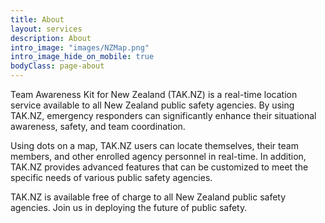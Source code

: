 ```yaml
---
title: About
layout: services
description: About
intro_image: "images/NZMap.png"
intro_image_hide_on_mobile: true
bodyClass: page-about
---
```


Team Awareness Kit for New Zealand (TAK.NZ) is a real-time location service available to all New Zealand public safety agencies. By using TAK.NZ, emergency responders can significantly enhance their situational awareness, safety, and team coordination.

Using dots on a map, TAK.NZ users can locate themselves, their team members, and other enrolled agency personnel in real-time. In addition, TAK.NZ provides advanced features that can be customized to meet the specific needs of various public safety agencies.

TAK.NZ is available free of charge to all New Zealand public safety agencies. Join us in deploying the future of public safety.




